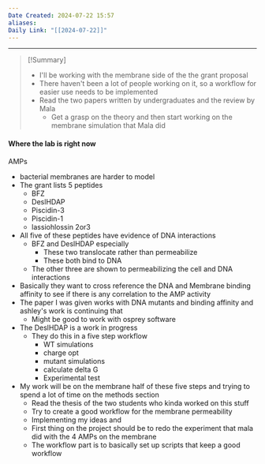 ```yaml
---
Date Created: 2024-07-22 15:57
aliases: 
Daily Link: "[[2024-07-22]]"
---
```

---
>[!Summary]
> - I'll be working with the membrane side of the the grant proposal
> - There haven't been a lot of people working on it, so a workflow for easier use needs to be implemented
> - Read the two papers written by undergraduates and the review by Mala
> 	- Get a grasp on the theory and then start working on the membrane simulation that Mala did

#### Where the lab is right now
AMPs
- bacterial membranes are harder to model
- The grant lists 5 peptides
	- BFZ
	- DeslHDAP
	- Piscidin-3
	- Piscidin-1
	- lassiohlossin 2or3
- All five of these peptides have evidence of DNA interactions
	- BFZ and DeslHDAP especially
		- These two translocate rather than permeabilize
		- These both bind to DNA
	- The other three are shown to permeabilizing the cell and DNA interactions
- Basically they want to cross reference the DNA and Membrane binding affinity to see if there is any correlation to the AMP activity
- The paper I was given works with DNA mutants and binding affinity and ashley's work is continuing that
	- Might be good to work with osprey software
- The DeslHDAP is a work in progress
	- They do this in a five step workflow
		- WT simulations
		- charge opt
		- mutant simulations
		- calculate delta G
		- Experimental test
- My work will be on the membrane half of these five steps and trying to spend a lot of time on the methods section
	- Read the thesis of the two students who kinda worked on this stuff
	- Try to create a good workflow for the membrane permeability
	- Implementing my ideas and 
	- First thing on the project should be to redo the experiment that mala did with the 4 AMPs on the membrane
	- The workflow part is to basically set up scripts that keep a good workflow
